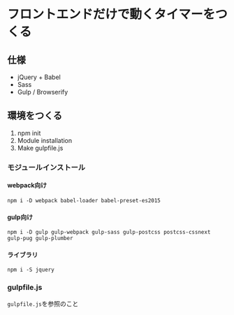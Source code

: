 # フロントエンドだけで動くタイマーをつくる

## 仕様
* jQuery + Babel
* Sass
* Gulp / Browserify

## 環境をつくる

1. npm init
2. Module installation
2. Make gulpfile.js

### モジュールインストール

#### webpack向け
```
npm i -D webpack babel-loader babel-preset-es2015
```

#### gulp向け
```
npm i -D gulp gulp-webpack gulp-sass gulp-postcss postcss-cssnext gulp-pug gulp-plumber 
```

#### ライブラリ
```
npm i -S jquery
```

### gulpfile.js

`gulpfile.js`を参照のこと
